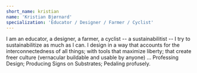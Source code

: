 ```yaml
---
short_name: kristian
name: 'Kristian Bjørnard'
specialization: 'Educator / Designer / Farmer / Cyclist'
---
```


I am an educator, a designer, a farmer, a cyclist -- a sustainabilitist -- I try to sustainabilitize as much as I can. I design in a way that accounts for the interconnectedness of all things; with tools that maximize liberty; that create freer culture (vernacular buildable and usable by anyone) … Professing Design; Producing Signs on Substrates; Pedaling profusely.

